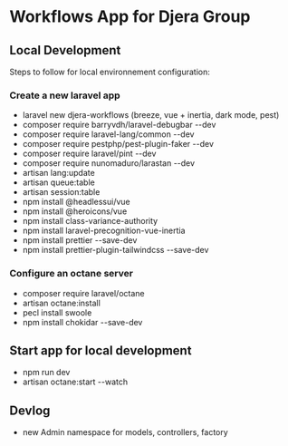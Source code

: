 # Workflows App for Djera Group

## Local Development

Steps to follow for local environnement configuration:

### Create a new laravel app

-   laravel new djera-workflows (breeze, vue + inertia, dark mode, pest)
-   composer require barryvdh/laravel-debugbar --dev
-   composer require laravel-lang/common --dev
-   composer require pestphp/pest-plugin-faker --dev
-   composer require laravel/pint --dev
-   composer require nunomaduro/larastan --dev
-   artisan lang:update
-   artisan queue:table
-   artisan session:table
-   npm install @headlessui/vue
-   npm install @heroicons/vue
-   npm install class-variance-authority
-   npm install laravel-precognition-vue-inertia
-   npm install prettier --save-dev
-   npm install prettier-plugin-tailwindcss --save-dev

### Configure an octane server

-   composer require laravel/octane
-   artisan octane:install
-   pecl install swoole
-   npm install chokidar --save-dev

## Start app for local development

-   npm run dev
-   artisan octane:start --watch

## Devlog

-   new Admin namespace for models, controllers, factory

